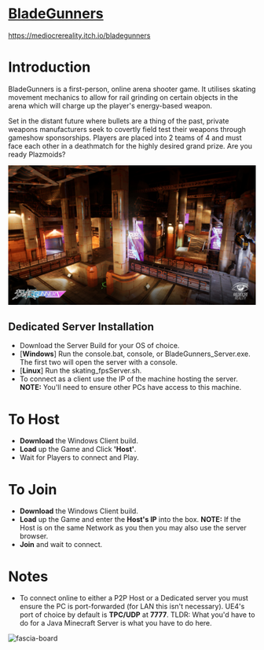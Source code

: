 # [BladeGunners](https://mediocrereality.itch.io/bladegunners)
https://mediocrereality.itch.io/bladegunners

# Introduction

BladeGunners is a first-person, online arena shooter game. It utilises skating movement mechanics to allow for rail grinding on certain objects in the arena which will charge up the player's energy-based weapon. 

Set in the distant future where bullets are a thing of the past, private weapons manufacturers seek to covertly field test their weapons through gameshow sponsorships. Players are placed into 2 teams of 4 and must face each other in a deathmatch for the highly desired grand prize. Are you ready Plazmoids?

![promo](documents/marketing/Screenshots/5KUNsm.jpg)

## Dedicated Server Installation

- Download the Server Build for your OS of choice.
- [**Windows**] Run the console.bat, console, or BladeGunners_Server.exe. The first two will open the server with a console.
- [**Linux**] Run the skating_fpsServer.sh.
- To connect as a client use the IP of the machine hosting the server. **NOTE:** You'll need to ensure other PCs have access to this machine. 

# To Host
- **Download** the Windows Client build.
- **Load** up the Game and Click **'Host'**.
- Wait for Players to connect and Play.

# To Join
- **Download** the Windows Client build.
- **Load** up the Game and enter the **Host's IP** into the box. **NOTE:** If the Host is on the same Network as you then you may also use the server browser.
- **Join** and wait to connect.

# Notes
- To connect online to either a P2P Host or a Dedicated server you must ensure the PC is port-forwarded (for LAN this isn't necessary). UE4's port of choice by default is **TPC/UDP** at **7777**. TLDR: What you'd have to do for a Java Minecraft Server is what you have to do here.

![fascia-board](documents/marketing/Expo/Game%20and%20Team%20fascia%20board.png)
